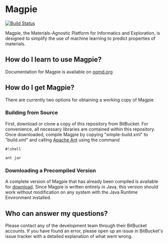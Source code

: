 # Magpie #

[![Build Status](https://drone.io/bitbucket.org/wolverton/magpie/status.png)](https://drone.io/bitbucket.org/wolverton/magpie/latest)

Magpie, the Materials-Agnostic Platform for Informatics and Exploration, is designed to simplify the use of machine learning to predict properties of materials. 

## How do I learn to use Magpie? ##

Documentation for Magpie is available on [oqmd.org](http://oqmd.org/static/analytics/magpie/doc/)

## How do I get Magpie? ##

There are currently two options for obtaining a working copy of Magpie

### Building from Source ###

First, download or clone a copy of this repository from BitBucket. For convenience, all necessary libraries are contained within this repository. Once downloaded, compile Magpie by copying "simple-build.xml" to "build.xml" and calling [Apache Ant](http://ant.apache.org/) using the command
```
#!shell

ant jar
```

### Downloading a Precompiled Version ###

A complete version of Magpie that has already been compiled is available for [download](http://oqmd.org/static/analytics/magpie/Magpie.zip). Since Magpie is written entirely in Java, this version should work without modification on any system with the Java Runtime Environment installed.

## Who can answer my questions? ##

Please contact any of the development team through their BitBucket accounts. If you have found an error, please open up an issue in BitBucket's issue tracker with a detailed explanation of what went wrong.